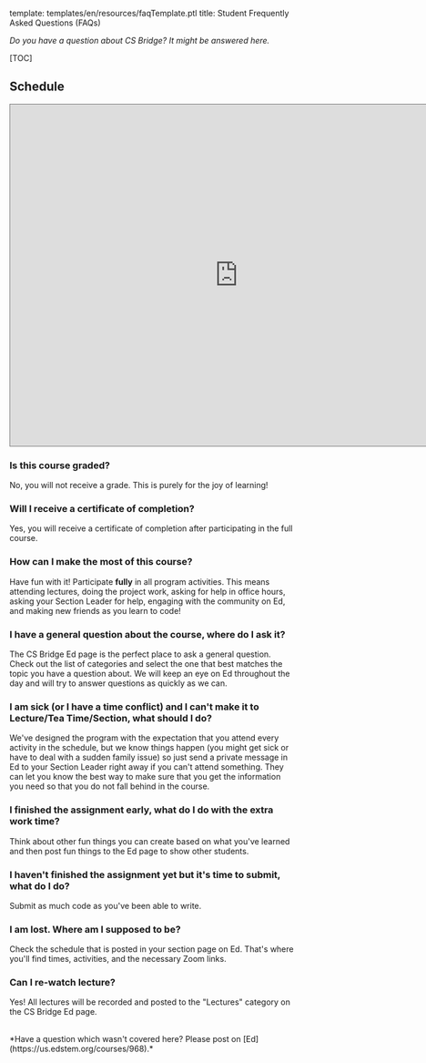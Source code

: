 template: templates/en/resources/faqTemplate.ptl
title: Student Frequently Asked Questions (FAQs) 

*Do you have a question about CS Bridge? It might be answered here.*

<!-- Table of Contents -->
[TOC]

## Schedule

<center>
<iframe src="https://calendar.google.com/calendar/embed?height=600&amp;wkst=1&amp;bgcolor=%23ffffff&amp;ctz=Europe%2FPrague&amp;src=MjA4MGNtNDFqZHZwNDEyMGd0YXBzNHV1MnNAZ3JvdXAuY2FsZW5kYXIuZ29vZ2xlLmNvbQ&amp;color=%23795548&amp;showTabs=1&amp;mode=WEEK" style="border:solid 1px #777" width="800" height="600" frameborder="0" scrolling="no"></iframe>
</center>


### Is this course graded?

No, you will not receive a grade. This is purely for the joy of learning! 

### Will I receive a certificate of completion?
                            
Yes, you will receive a certificate of completion after participating in the full course.  

### How can I make the most of this course? 

Have fun with it! Participate **fully** in all program activities. This means attending lectures, doing the project work, asking for help in office hours, asking your Section Leader for help, engaging with the community on Ed, and making new friends as you learn to code!

### I have a general question about the course, where do I ask it?

The CS Bridge Ed page is the perfect place to ask a general question. Check out the list of categories and select the one that best matches the topic you have a question about. We will keep an eye on Ed throughout the day and will try to answer questions as quickly as we can.

### I am sick (or I have a time conflict) and I can't make it to Lecture/Tea Time/Section, what should I do? 

We've designed the program with the expectation that you attend every activity in the schedule, but we know things happen (you might get sick or have to deal with a sudden family issue) so just send a private message in Ed to your Section Leader right away if you can't attend something. They can let you know the best way to make sure that you get the information you need so that you do not fall behind in the course.   

### I finished the assignment early, what do I do with the extra work time? 

Think about other fun things you can create based on what you've learned and then post fun things to the Ed page to show other students.

### I haven't finished the assignment yet but it's time to submit, what do I do? 

Submit as much code as you've been able to write. 

### I am lost. Where am I supposed to be?  

Check the schedule that is posted in your section page on Ed. That's where you'll find times, activities, and the necessary Zoom links. 

### Can I re-watch lecture? 

Yes! All lectures will be recorded and posted to the "Lectures" category on the CS Bridge Ed page.

 

<br/>
*Have a question which wasn't covered here? Please post on [Ed](https://us.edstem.org/courses/968).*
